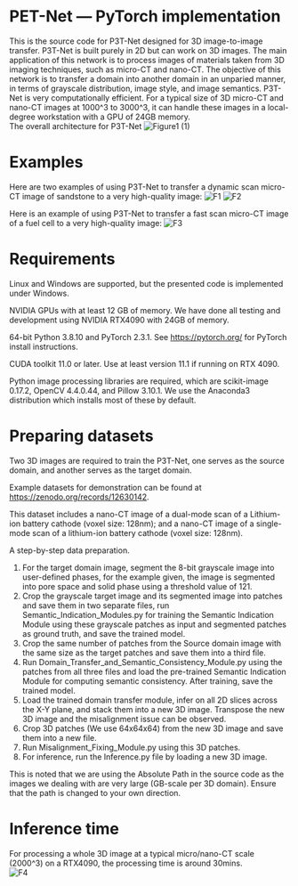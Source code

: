 # PET-Net — PyTorch implementation

This is the source code for P3T-Net designed for 3D image-to-image transfer. P3T-Net is built purely in 2D but can work on 3D images. 
The main application of this network is to process images of materials taken from 3D imaging techniques, such as micro-CT and nano-CT. 
The objective of this network is to transfer a domain into another domain in an unparied manner, in terms of grayscale distribution, image style, and image semantics.
P3T-Net is very computationally efficient. For a typical size of 3D micro-CT and nano-CT images at 1000^3 to 3000^3, it can handle these images in a local-degree workstation with a GPU of 24GB memory.\
The overall architecture for P3T-Net 
![Figure1 (1)](https://github.com/KunningTang1/P3T-Net-for-3D-large-image-transfer/assets/97938972/81a883e3-3fb3-4df6-a24f-e00faa66a6ea)

# Examples
Here are two examples of using P3T-Net to transfer a dynamic scan micro-CT image of sandstone to a very high-quality image:
![F1](https://github.com/KunningTang1/P3T-Net-for-3D-large-image-transfer/assets/97938972/8a2c9498-2779-4e3f-a9eb-a3fd354060ce)
![F2](https://github.com/KunningTang1/P3T-Net-for-3D-large-image-transfer/assets/97938972/2b162de5-90a3-4d73-a9cb-bbb895be0c4c)

Here is an example of using P3T-Net to transfer a fast scan micro-CT image of a fuel cell to a very high-quality image:
![F3](https://github.com/KunningTang1/P3T-Net-for-3D-large-image-transfer/assets/97938972/d29f8c01-2265-4e34-bbe2-8c4155eb6385)

# Requirements

Linux and Windows are supported, but the presented code is implemented under Windows.

NVIDIA GPUs with at least 12 GB of memory. We have done all testing and development using NVIDIA RTX4090 with 24GB of memory.

64-bit Python 3.8.10 and PyTorch 2.3.1. See https://pytorch.org/ for PyTorch install instructions.

CUDA toolkit 11.0 or later. Use at least version 11.1 if running on RTX 4090.

Python image processing libraries are required, which are scikit-image 0.17.2, OpenCV 4.4.0.44, and Pillow 3.10.1. We use the Anaconda3 distribution which installs most of these by default.


# Preparing datasets

Two 3D images are required to train the P3T-Net, one serves as the source domain, and another serves as the target domain. 

Example datasets for demonstration can be found at https://zenodo.org/records/12630142. 

This dataset includes a nano-CT image of a dual-mode scan of a Lithium-ion battery cathode (voxel size: 128nm); and a nano-CT image of a single-mode scan of a lithium-ion battery cathode (voxel size: 128nm).

A step-by-step data preparation.
1. For the target domain image, segment the 8-bit grayscale image into user-defined phases, for the example given, the image is segmented into pore space and solid phase using a threshold value of 121.
2. Crop the grayscale target image and its segmented image into patches and save them in two separate files, run Semantic_Indication_Modules.py for training the Semantic Indication Module using these grayscale patches as input and segmented patches as ground truth, and save the trained model.
3. Crop the same number of patches from the Source domain image with the same size as the target patches and save them into a third file.
4. Run Domain_Transfer_and_Semantic_Consistency_Module.py using the patches from all three files and load the pre-trained Semantic Indication Module for computing semantic consistency. After training, save the trained model.
5. Load the trained domain transfer module, infer on all 2D slices across the X-Y plane, and stack them into a new 3D image. Transpose the new 3D image and the misalignment issue can be observed.
6. Crop 3D patches (We use 64x64x64) from the new 3D image and save them into a new file.
7. Run Misalignment_Fixing_Module.py using this 3D patches.
8. For inference, run the Inference.py file by loading a new 3D image.

This is noted that we are using the Absolute Path in the source code as the images we dealing with are very large (GB-scale per 3D domain). Ensure that the path is changed to your own direction.

# Inference time
For processing a whole 3D image at a typical micro/nano-CT scale (2000^3) on a RTX4090, the processing time is around 30mins.  
![F4](https://github.com/KunningTang1/P3T-Net-for-3D-large-image-transfer/assets/97938972/258a7bb0-b6ee-48df-9b72-0dcece472785)
